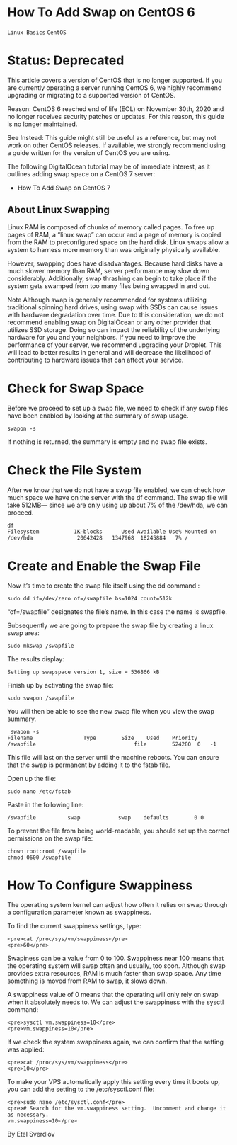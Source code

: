 # How To Add Swap on CentOS 6

```Linux Basics``` ```CentOS```










# Status: Deprecated


This article covers a version of CentOS that is no longer supported. If you are currently operating a server running CentOS 6, we highly recommend upgrading or migrating to a supported version of CentOS.


Reason:
CentOS 6 reached end of life (EOL) on November 30th, 2020 and no longer receives security patches or updates. For this reason, this guide is no longer maintained.


See Instead:
This guide might still be useful as a reference, but may not work on other CentOS releases. If available, we strongly recommend using a guide written for the version of CentOS you are using.


The following DigitalOcean tutorial may be of immediate interest, as it outlines adding swap space on a CentOS 7 server:




- How To Add Swap on CentOS 7





## About Linux Swapping


Linux RAM is composed of chunks of memory called pages. To free up pages of RAM, a “linux swap” can occur and a page of memory is copied from the RAM to preconfigured space on the hard disk. Linux swaps allow a system to harness more memory than was originally physically available.


However, swapping does have disadvantages. Because hard disks have a much slower memory than RAM, server performance may slow down considerably. Additionally, swap thrashing can begin to take place if the system gets swamped from too many  files being  swapped in and out.


Note
Although swap is generally recommended for systems utilizing traditional spinning hard drives, using swap with SSDs can cause issues with hardware degradation over time.  Due to this consideration, we do not recommend enabling swap on DigitalOcean or any other provider that utilizes SSD storage.  Doing so can impact the reliability of the underlying hardware for you and your neighbors.
If you need to improve the performance of your server, we recommend upgrading your Droplet.  This will lead to better results in general and will decrease the likelihood of contributing to hardware issues that can affect your service.
# Check for Swap Space


Before we proceed to set up a swap file, we need to check if any swap files have been enabled  by looking at the summary of swap usage.


```
swapon -s
```


If nothing is returned, the summary is empty and no swap file exists.


# Check the File System


After we know that we do not have a swap file enabled, we can check how much space we have on the server with the df command. The swap file will take 512MB— since we are only using up about 7% of the /dev/hda, we can proceed.


```
df
Filesystem           1K-blocks      Used Available Use% Mounted on
/dev/hda              20642428   1347968  18245884   7% /
```


# Create and Enable the  Swap File


Now it’s time to create the swap file itself using the dd command :


```
sudo dd if=/dev/zero of=/swapfile bs=1024 count=512k
```


“of=/swapfile” designates the file’s name. In this case the name is swapfile.


Subsequently we are going to prepare the swap file by creating a linux swap area:


```
sudo mkswap /swapfile
```


The results display:


```
Setting up swapspace version 1, size = 536866 kB
```


Finish up by activating the swap file:


```
sudo swapon /swapfile
```


You will then be able to see the new swap file when you view the swap summary.


```
 swapon -s
Filename				Type		Size	Used	Priority
/swapfile                               file		524280	0	-1
```


This file will last on the server until the machine reboots.  You can ensure that the swap is permanent by adding  it to the fstab file.


Open up the file:


```
sudo nano /etc/fstab
```


Paste in the following line:


```
/swapfile          swap            swap    defaults        0 0

```


To prevent the file from being world-readable, you should set up the correct permissions on the swap file:


```
chown root:root /swapfile 
chmod 0600 /swapfile
```


# How To Configure Swappiness


The operating system kernel can adjust how often it relies on swap through a configuration parameter known as swappiness.


To find the current swappiness settings, type:


```
<pre>cat /proc/sys/vm/swappiness</pre>
<pre>60</pre>

```


Swapiness can be a value from 0 to 100.  Swappiness near 100 means that the operating system will swap often and usually, too soon.  Although swap provides extra resources, RAM is much faster than swap space.  Any time something is moved from RAM to swap, it slows down.


A swappiness value of 0 means that the operating will only rely on swap when it absolutely needs to.  We can adjust the swappiness with the sysctl command:


```
<pre>sysctl vm.swappiness=10</pre>
<pre>vm.swappiness=10</pre>

```


If we check the system swappiness again, we can confirm that the setting was applied:


```
<pre>cat /proc/sys/vm/swappiness</pre>
<pre>10</pre>

```


To make your VPS automatically apply this setting every time it boots up, you can add the setting to the /etc/sysctl.conf file:


```
<pre>sudo nano /etc/sysctl.conf</pre>
<pre># Search for the vm.swappiness setting.  Uncomment and change it as necessary.
vm.swappiness=10</pre>

```


By Etel Sverdlov
